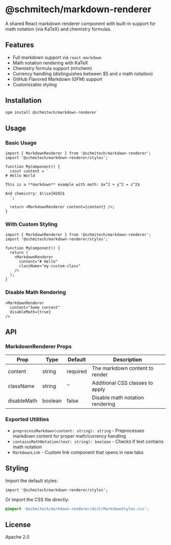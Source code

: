 # @schmitech/markdown-renderer

A shared React markdown renderer component with built-in support for math notation (via KaTeX) and chemistry formulas.

## Features

- Full markdown support via `react-markdown`
- Math notation rendering with KaTeX
- Chemistry formula support (mhchem)
- Currency handling (distinguishes between $5 and $x$ math notation)
- GitHub Flavored Markdown (GFM) support
- Customizable styling

## Installation

```bash
npm install @schmitech/markdown-renderer
```

## Usage

### Basic Usage

```tsx
import { MarkdownRenderer } from '@schmitech/markdown-renderer';
import '@schmitech/markdown-renderer/styles';

function MyComponent() {
  const content = `
# Hello World

This is a **markdown** example with math: $x^2 + y^2 = z^2$

And chemistry: $\\ce{H2O}$
  `;

  return <MarkdownRenderer content={content} />;
}
```

### With Custom Styling

```tsx
import { MarkdownRenderer } from '@schmitech/markdown-renderer';
import '@schmitech/markdown-renderer/styles';

function MyComponent() {
  return (
    <MarkdownRenderer 
      content="# Hello" 
      className="my-custom-class"
    />
  );
}
```

### Disable Math Rendering

```tsx
<MarkdownRenderer 
  content="Some content" 
  disableMath={true}
/>
```

## API

### MarkdownRenderer Props

| Prop | Type | Default | Description |
|------|------|---------|-------------|
| content | string | required | The markdown content to render |
| className | string | '' | Additional CSS classes to apply |
| disableMath | boolean | false | Disable math notation rendering |

### Exported Utilities

- `preprocessMarkdown(content: string): string` - Preprocesses markdown content for proper math/currency handling
- `containsMathNotation(text: string): boolean` - Checks if text contains math notation
- `MarkdownLink` - Custom link component that opens in new tabs

## Styling

Import the default styles:

```tsx
import '@schmitech/markdown-renderer/styles';
```

Or import the CSS file directly:

```css
@import '@schmitech/markdown-renderer/dist/MarkdownStyles.css';
```

## License

Apache 2.0